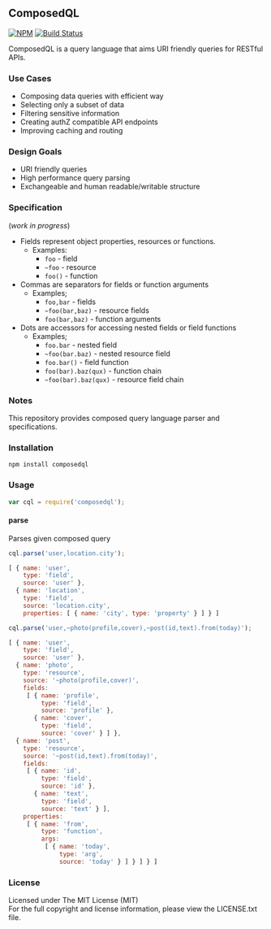 ## ComposedQL

[![NPM][npm-image]][npm-url] [![Build Status][travis-image]][travis-url]

ComposedQL is a query language that aims URI friendly queries for RESTful APIs.

### Use Cases

- Composing data queries with efficient way
- Selecting only a subset of data
- Filtering sensitive information
- Creating authZ compatible API endpoints
- Improving caching and routing

### Design Goals

- URI friendly queries
- High performance query parsing
- Exchangeable and human readable/writable structure

### Specification
(*work in progress*)

- Fields represent object properties, resources or functions.
  - Examples:
    - `foo` - field
    - `~foo` - resource
    - `foo()` - function
- Commas are separators for fields or function arguments
  - Examples;
    - `foo,bar` - fields
    - `~foo(bar,baz)` - resource fields
    - `foo(bar,baz)` - function arguments
- Dots are accessors for accessing nested fields or field functions
  - Examples;
    - `foo.bar` - nested field
    - `~foo(bar.baz)` - nested resource field
    - `foo.bar()` - field function
    - `foo(bar).baz(qux)` - function chain
    - `~foo(bar).baz(qux)` - resource field chain

### Notes

This repository provides composed query language parser and specifications.

### Installation

```
npm install composedql
```

### Usage

```javascript
var cql = require('composedql');
```

#### parse

Parses given composed query

```javascript
cql.parse('user,location.city');
```
```javascript
[ { name: 'user',
    type: 'field',
    source: 'user' },
  { name: 'location',
    type: 'field',
    source: 'location.city',
    properties: [ { name: 'city', type: 'property' } ] } ]
```

```javascript
cql.parse('user,~photo(profile,cover),~post(id,text).from(today)');
```
```javascript
[ { name: 'user',
    type: 'field',
    source: 'user' },
  { name: 'photo',
    type: 'resource',
    source: '~photo(profile,cover)',
    fields:
     [ { name: 'profile',
         type: 'field',
         source: 'profile' },
       { name: 'cover',
         type: 'field',
         source: 'cover' } ] },
  { name: 'post',
    type: 'resource',
    source: '~post(id,text).from(today)',
    fields:
     [ { name: 'id',
         type: 'field',
         source: 'id' },
       { name: 'text',
         type: 'field',
         source: 'text' } ],
    properties:
     [ { name: 'from',
         type: 'function',
         args:
          [ { name: 'today',
              type: 'arg',
              source: 'today' } ] } ] } ]
```

### License

Licensed under The MIT License (MIT)  
For the full copyright and license information, please view the LICENSE.txt file.

[npm-url]: http://npmjs.org/package/composedql
[npm-image]: https://badge.fury.io/js/composedql.png

[travis-url]: https://travis-ci.org/fatihcode/composedql
[travis-image]: https://travis-ci.org/fatihcode/composedql.svg?branch=master